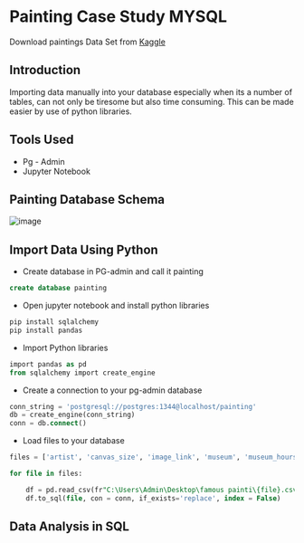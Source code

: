 # Painting Case Study MYSQL
Download paintings Data Set from <a href="https://www.kaggle.com/datasets/mexwell/famous-paintings">Kaggle</a>
## Introduction
Importing data manually into your database especially when its a number of tables, can not only be tiresome but also time consuming. This can be made easier by use of python libraries.

## Tools Used
- Pg - Admin
- Jupyter Notebook

## Painting Database Schema
![image](https://github.com/user-attachments/assets/a76dfedf-9def-4d91-ae2c-4bbdbe065d2f)

## Import Data Using Python
- Create database in PG-admin and call it painting
```sql
create database painting
```
- Open jupyter notebook and install python libraries
```sql
pip install sqlalchemy
pip install pandas
```
- Import Python libraries
```sql
import pandas as pd
from sqlalchemy import create_engine
```
- Create a connection to your pg-admin database
```sql
conn_string = 'postgresql://postgres:1344@localhost/painting'
db = create_engine(conn_string) 
conn = db.connect()
```
- Load files to your database
```sql
files = ['artist', 'canvas_size', 'image_link', 'museum', 'museum_hours', 'product_size', 'subject', 'work']

for file in files:

    df = pd.read_csv(fr"C:\Users\Admin\Desktop\famous painti\{file}.csv")
    df.to_sql(file, con = conn, if_exists='replace', index = False)
```
## Data Analysis in SQL
